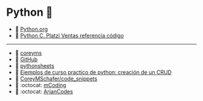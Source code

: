 # Python :snake:

- :link: <a href="https://www.python.org/" target="_blank">Python.org</a>
- :link: <a href="https://github.com/macknilan/Cuaderno/blob/master/Python/C_practico_python__Creacion_de_un_crud/README.md" target="_blank">Python C. Platzi Ventas referencia código</a>

---
- :link: <a href="http://coreyms.com/" target="_blank">coreyms</a>
- :link: <a href="https://github.com/crazyguitar/pysheeet" target="_blank">GitHub</a>
- :link: <a href="https://www.pythonsheets.com/index.html" target="_blank">pythonsheets</a>
- :link: [Ejemplos de curso practico de python: creación de un CRUD](https://github.com/macknilan/Cuaderno/tree/master/Python/C_practico_python__Creacion_de_un_crud)
- :link: <a href="https://github.com/CoreyMSchafer/code_snippets" target="_blank">CoreyMSchafer/code_snippets</a>
- :link: :octocat: [mCoding](https://github.com/mCodingLLC/VideosSampleCode)
- :link: :octocat: [ArjanCodes](https://github.com/ArjanCodes)

